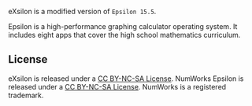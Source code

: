 eXsilon is a modified version of `Epsilon 15.5`.

Epsilon is a high-performance graphing calculator operating system. It includes eight apps that cover the high school mathematics curriculum.

## License

eXsilon is released under a [CC BY-NC-SA License](https://creativecommons.org/licenses/by-nc-sa/4.0/legalcode).
NumWorks Epsilon is released under a [CC BY-NC-SA License](https://creativecommons.org/licenses/by-nc-sa/4.0/legalcode). NumWorks is a registered trademark.